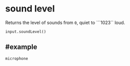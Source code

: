 # sound level

Returns the level of sounds from ``0``, quiet to ```1023`` loud.

```
input.soundLevel()
```

## #example

```package
microphone
```